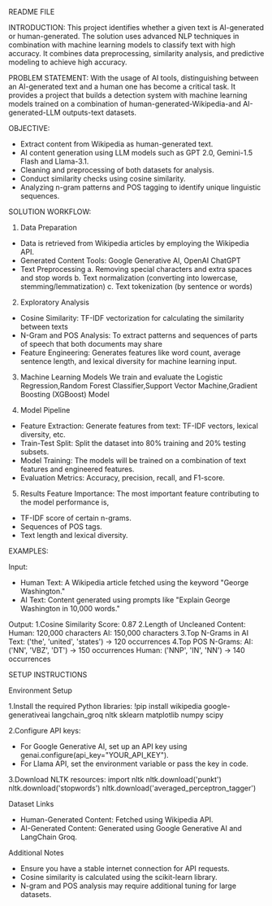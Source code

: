 README FILE

INTRODUCTION:
This project identifies whether a given text is AI-generated or human-generated. The solution uses advanced NLP techniques in combination with machine learning models to classify text with high accuracy. It combines data preprocessing, similarity analysis, and predictive modeling to achieve high accuracy.

PROBLEM STATEMENT:
With the usage of AI tools, distinguishing between an AI-generated text and a human one has become a critical task. It provides a project that builds a detection system with machine learning models trained on a combination of human-generated-Wikipedia-and AI-generated-LLM outputs-text datasets.

OBJECTIVE:
- Extract content from Wikipedia as human-generated text.
- AI content generation using LLM models such as GPT 2.0, Gemini-1.5 Flash and Llama-3.1.
- Cleaning and preprocessing of both datasets for analysis.
- Conduct similarity checks using cosine similarity.
- Analyzing n-gram patterns and POS tagging to identify unique linguistic sequences.

SOLUTION WORKFLOW:
1. Data Preparation
- Data is retrieved from Wikipedia articles by employing the Wikipedia API.
- Generated Content Tools: Google Generative AI, OpenAI ChatGPT
- Text Preprocessing
	a. Removing special characters and extra spaces and stop words
	b. Text normalization (converting into lowercase, stemming/lemmatization)
	c. Text tokenization (by sentence or words)

2. Exploratory Analysis
- Cosine Similarity: TF-IDF vectorization for calculating the similarity between texts
- N-Gram and POS Analysis: To extract patterns and sequences of parts of speech that both documents may share
- Feature Engineering: Generates features like word count, average sentence length, and lexical diversity for machine learning input.

3. Machine Learning Models
We train and evaluate the Logistic Regression,Random Forest Classifier,Support Vector Machine,Gradient Boosting (XGBoost)
Model	

4. Model Pipeline
- Feature Extraction: Generate features from text: TF-IDF vectors, lexical diversity, etc.
- Train-Test Split: Split the dataset into 80% training and 20% testing subsets.
- Model Training: The models will be trained on a combination of text features and engineered features.
- Evaluation Metrics: Accuracy, precision, recall, and F1-score.

5. Results
Feature Importance: The most important feature contributing to the model performance is,
- TF-IDF score of certain n-grams.
- Sequences of POS tags.
- Text length and lexical diversity.


EXAMPLES:

Input:
- Human Text: A Wikipedia article fetched using the keyword "George Washington."
- AI Text: Content generated using prompts like "Explain George Washington in 10,000 words."

Output:
1.Cosine Similarity Score: 0.87
2.Length of Uncleaned Content:
	Human: 120,000 characters
	AI: 150,000 characters
3.Top N-Grams in AI Text:
	('the', 'united', 'states') → 120 occurrences
4.Top POS N-Grams:
	AI: ('NN', 'VBZ', 'DT') → 150 occurrences
	Human: ('NNP', 'IN', 'NN') → 140 occurrences


SETUP INSTRUCTIONS 

Environment Setup

1.Install the required Python libraries:
   !pip install wikipedia google-generativeai langchain_groq nltk sklearn matplotlib numpy scipy

2.Configure API keys:
- For Google Generative AI, set up an API key using genai.configure(api_key="YOUR_API_KEY").
- For Llama API, set the environment variable or pass the key in code.

3.Download NLTK resources:
	import nltk
	nltk.download('punkt')
	nltk.download('stopwords')
	nltk.download('averaged_perceptron_tagger')


Dataset Links
- Human-Generated Content: Fetched using Wikipedia API.
- AI-Generated Content: Generated using Google Generative AI and LangChain Groq.

Additional Notes
- Ensure you have a stable internet connection for API requests.
- Cosine similarity is calculated using the scikit-learn library.
- N-gram and POS analysis may require additional tuning for large datasets.

